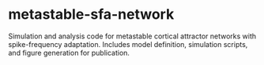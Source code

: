 # metastable-sfa-network
Simulation and analysis code for metastable cortical attractor networks with spike-frequency adaptation. Includes model definition, simulation scripts, and figure generation for publication.
